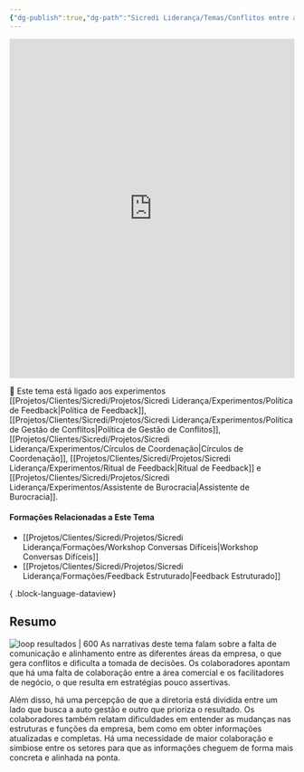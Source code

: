 ```yaml
---
{"dg-publish":true,"dg-path":"Sicredi Liderança/Temas/Conflitos entre áreas.md","permalink":"/Sicredi Liderança/Temas/Conflitos entre áreas/"}
---
```


<iframe src="https://embed.kumu.io/185807d913d7384da64796c827260a33" width="100%" height="600" frameborder="0"></iframe>

🔗 Este tema está ligado aos experimentos [[Projetos/Clientes/Sicredi/Projetos/Sicredi Liderança/Experimentos/Política de Feedback\|Política de Feedback]], [[Projetos/Clientes/Sicredi/Projetos/Sicredi Liderança/Experimentos/Política de Gestão de Conflitos\|Política de Gestão de Conflitos]], [[Projetos/Clientes/Sicredi/Projetos/Sicredi Liderança/Experimentos/Círculos de Coordenação\|Círculos de Coordenação]], [[Projetos/Clientes/Sicredi/Projetos/Sicredi Liderança/Experimentos/Ritual de Feedback\|Ritual de Feedback]] e [[Projetos/Clientes/Sicredi/Projetos/Sicredi Liderança/Experimentos/Assistente de Burocracia\|Assistente de Burocracia]].

#### Formações Relacionadas a Este Tema
- [[Projetos/Clientes/Sicredi/Projetos/Sicredi Liderança/Formações/Workshop Conversas Difíceis\|Workshop Conversas Difíceis]]
- [[Projetos/Clientes/Sicredi/Projetos/Sicredi Liderança/Formações/Feedback Estruturado\|Feedback Estruturado]]

{ .block-language-dataview}


## Resumo

![loop resultados | 600 ](https://scrdmapa.netlify.app/img/conflitos_entre_areas.png)
As narrativas deste tema falam sobre a falta de comunicação e alinhamento entre as diferentes áreas da empresa, o que gera conflitos e dificulta a tomada de decisões. Os colaboradores apontam que há uma falta de colaboração entre a área comercial e os facilitadores de negócio, o que resulta em estratégias pouco assertivas. 

Além disso, há uma percepção de que a diretoria está dividida entre um lado que busca a auto gestão e outro que prioriza o resultado. Os colaboradores também relatam dificuldades em entender as mudanças nas estruturas e funções da empresa, bem como em obter informações atualizadas e completas. Há uma necessidade de maior colaboração e simbiose entre os setores para que as informações cheguem de forma mais concreta e alinhada na ponta. 

